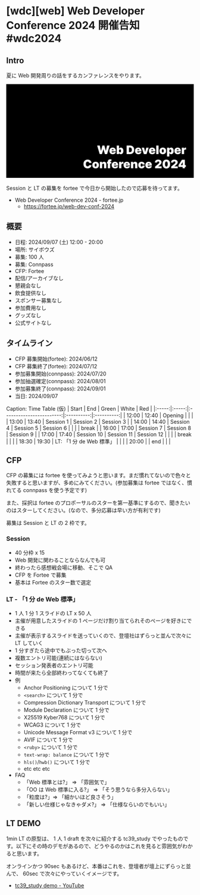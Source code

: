 # [wdc][web] Web Developer Conference 2024 開催告知 #wdc2024

## Intro

夏に Web 開発周りの話をするカンファレンスをやります。

![Web Developer Conference 2024](./banner.png#1600x800)

Session と LT の募集を fortee で今日から開始したので応募を待ってます。

- Web Developer Conference 2024 - fortee.jp
  - https://fortee.jp/web-dev-conf-2024


## 概要

- 日程: 2024/09/07 (土) 12:00 - 20:00
- 場所: サイボウズ
- 募集: 100 人
- 募集: Connpass
- CFP: Fortee
- 配信/アーカイブなし
- 懇親会なし
- 飲食提供なし
- スポンサー募集なし
- 参加費用なし
- グッズなし
- 公式サイトなし


## タイムライン

- CFP 募集開始(fortee): 2024/06/12
- CFP 募集終了(fortee): 2024/07/12
- 参加募集開始(connpass): 2024/07/20
- 参加抽選確定(connpass): 2024/08/01
- 参加募集終了(connpass): 2024/09/01
- 当日: 2024/09/07

Caption: Time Table (仮)
| Start | End   | Green                    | White      | Red        |
|:-----:|:-----:|:------------------------:|:----------:|:----------:|
| 12:00 | 12:40 | Opening                  |            |            |
| 13:00 | 13:40 | Session 1                | Session 2  | Session 3  |
| 14:00 | 14:40 | Session 4                | Session 5  | Session 6  |
|       |       | break                    |
| 16:00 | 17:00 | Session 7                | Session 8  | Session 9  |
| 17:00 | 17:40 | Session 10               | Session 11 | Session 12 |
|       |       | break                    |            |            |
| 18:30 | 19:30 | LT: 「1 分 de Web 標準」 |            |            |
| 20:00 |       | end                      |            |            |


## CFP

CFP の募集には fortee を使ってみようと思います。まだ慣れてないので色々と失敗すると思いますが、多めにみてください。(参加募集は fortee ではなく、慣れてる connpass を使う予定です)

また、採択は fortee のプロポーサルのスターを第一基準にするので、聞きたいのはスターしてください。(なので、多分応募は早い方が有利です)

募集は Session と LT の 2 枠です。


### Session

- 40 分枠 x 15
- Web 開発に関わることならなんでも可
- 終わったら感想戦会場に移動、そこで QA
- CFP を Fortee で募集
- 基本は Fortee のスター数で選定


### LT - 「1 分 de Web 標準」

- 1 人 1 分 1 スライドの LT x 50 人
- 主催が用意したスライドの 1 ページだけ割り当てられそのページを好きにできる
- 主催が表示するスライドを送っていくので、登壇社はずらっと並んで次々に LT していく
- 1 分すぎたら途中でもぶった切って次へ
- 複数エントリ可能(連続にはならない)
- セッション発表者のエントリ可能
- 時間が来たら全部終わってなくても終了
- 例
  - Anchor Positioning について 1 分で
  - `<search>` について 1 分で
  - Compression Dictionary Transport について 1 分で
  - Module Declaration について 1 分で
  - X25519 Kyber768 について 1 分で
  - WCAG3 について 1 分で
  - Unicode Message Format v3 について 1 分で
  - AVIF について 1 分で
  - `<ruby>` について 1 分で
  - `text-wrap: balance` について 1 分で
  - `hls()`/`hwb()` について 1 分で
  - etc etc etc
- FAQ
  - 「Web 標準とは?」 => 「雰囲気で」
  - 「OO は Web 標準に入る?」 => 「そう思うなら多分入らない」
  - 「粒度は?」=> 「細かいほど良さそう」
  - 「新しい仕様じゃなきゃダメ?」 => 「仕様ならいのでもいい」


## LT DEMO

1min LT の原型は、 1 人 1 draft を次々に紹介する tc39_study でやったものです。以下にその時のデモがあるので、どうやるのかはこれを見ると雰囲気がわかると思います。

オンラインかつ 90sec もあるけど、本番はこれを、登壇者が壇上にずらっと並んで、 60sec で次々にやっていくイメージです。

- [tc39_study demo - YouTube](https://www.youtube.com/watch?v=kj3Gv8SgKmM)